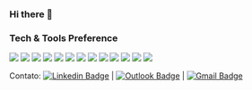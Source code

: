 ### Hi there 👋

### Tech & Tools Preference

<img src = "https://img.shields.io/badge/-HTML5-E34F26?style=flat&logo=html5&logoColor=white"> <img src = "https://img.shields.io/badge/-CSS3-1572B6?style=flat&logo=css3&logoColor=white">
<img src="https://img.shields.io/badge/-Bootstrap-563D7C?style=flat&logo=bootstrap&logoColor=white">
<img src="https://img.shields.io/badge/-JavaScript-eed718?style=flat&logo=javascript&logoColor=ffffff">
<img src="https://img.shields.io/badge/-Sass-cc6699?style=flat&logo=sass&logoColor=ffffff">
<img src="https://img.shields.io/badge/-React-000000?style=flat&logo=react&logoColor=00c8ff">
<img src="https://img.shields.io/badge/-MongoDB-4DB33D?style=flat&logo=mongodb&logoColor=FFFFFF">
<img src="https://img.shields.io/badge/-Node.js-3C873A?style=flat&logo=Node.js&logoColor=white">
<img src="http://img.shields.io/badge/-Google%20Cloud%20Platform-4285F4?style=flat&logo=google%20cloud&logoColor=white">
<img src="http://img.shields.io/badge/-Git-F1502F?style=flat&logo=git&logoColor=FFFFFF">
<img src="http://img.shields.io/badge/-Github-000000?style=flat&logo=github&logoColor=FFFFFF">
<img src="http://img.shields.io/badge/-VS%20Code-007ACC?style=flat&logo=visual%20studio%20code&logoColor=white">
<img src="http://img.shields.io/badge/-Heroku-430098?style=flat&logo=heroku&logoColor=white">

Contato: 
[![Linkedin Badge](https://img.shields.io/badge/-RicksonAlves-blue?style=flat-square&logo=Linkedin&logoColor=white&link=https://www.linkedin.com/in/rickson-alves/)](https://www.linkedin.com/in/rickson-alves/) 
|
[![Outlook Badge](https://img.shields.io/badge/-rickson.alves.sa@gmail.com-c14528?style=flat-square&logo=microsoft-outlook&logoColor=white&link=mailto:rickson.sa@outlook.com)](mailto:rickson.sa@outlook.com)
|
[![Gmail Badge](https://img.shields.io/badge/-rickson.alves.sa@gmail.com-c14438?style=flat-square&logo=Gmail&logoColor=white&link=mailto:rickson.alves.sa@gmail.com)](mailto:rickson.alves.sa@gmail.com)
